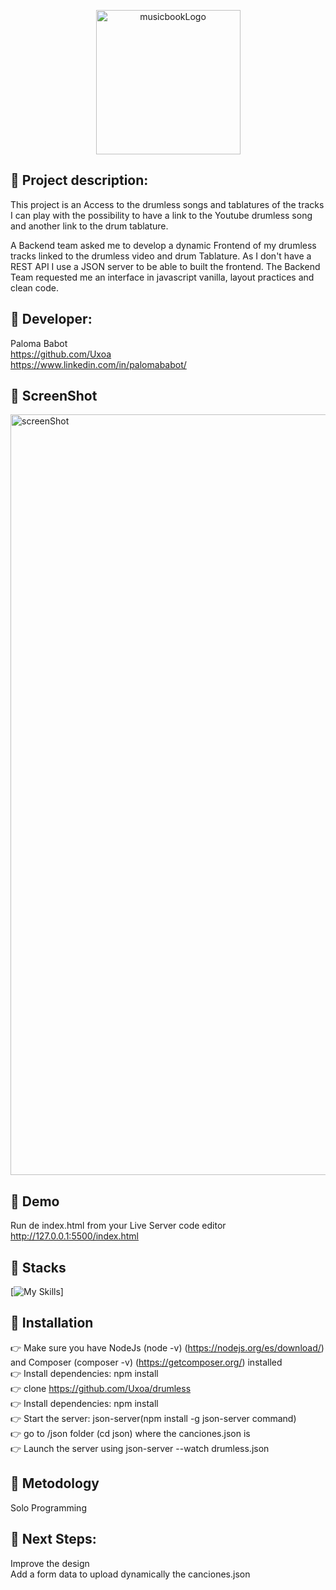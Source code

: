 
<p align="center"><img width="231" alt="musicbookLogo" src="https://user-images.githubusercontent.com/78784528/209450282-867c0a44-31c7-4e8c-bbc6-63a3be47bbb5.png"></p>


## :musical_score: Project description:

This project is an Access to the drumless songs and tablatures of the tracks I can play with the possibility to have a link to the Youtube drumless song and another link to the drum tablature.<br>

A Backend team asked me to develop a dynamic Frontend of my drumless tracks linked to the drumless video and drum Tablature. As I don't have a REST API I use a JSON server to be able to built the frontend. The Backend Team requested me an interface in javascript vanilla, layout practices and clean code.

## :musical_score: Developer:
Paloma Babot <br>
https://github.com/Uxoa<br>
https://www.linkedin.com/in/palomababot/<br>

## :musical_score: ScreenShot

<img width="1217" alt="screenShot" src="https://user-images.githubusercontent.com/78784528/209450960-d71f8017-cfb9-4299-88f4-799c8dc77b48.png">



## :musical_score: Demo 

Run de index.html from your Live Server code editor<br>
http://127.0.0.1:5500/index.html

## :musical_score: Stacks

[![My Skills](https://skillicons.dev/icons?i=nodejs,html,js,jquery,css,sass)]

## :musical_score: Installation

:point_right: Make sure you have NodeJs (node -v) (https://nodejs.org/es/download/) and Composer (composer -v) (https://getcomposer.org/) installed<br>
:point_right: Install dependencies: npm install <br>
:point_right: clone https://github.com/Uxoa/drumless<br>
:point_right: Install dependencies: npm install <br>
:point_right: Start the server: json-server(npm install -g json-server command)<br>
:point_right: go to /json folder (cd json) where the canciones.json is<br>
:point_right: Launch the server using json-server --watch drumless.json<br>


## :musical_score: Metodology
Solo Programming


## :musical_score: Next Steps:

Improve the design<br>
Add a form data to upload dynamically the canciones.json<br>
